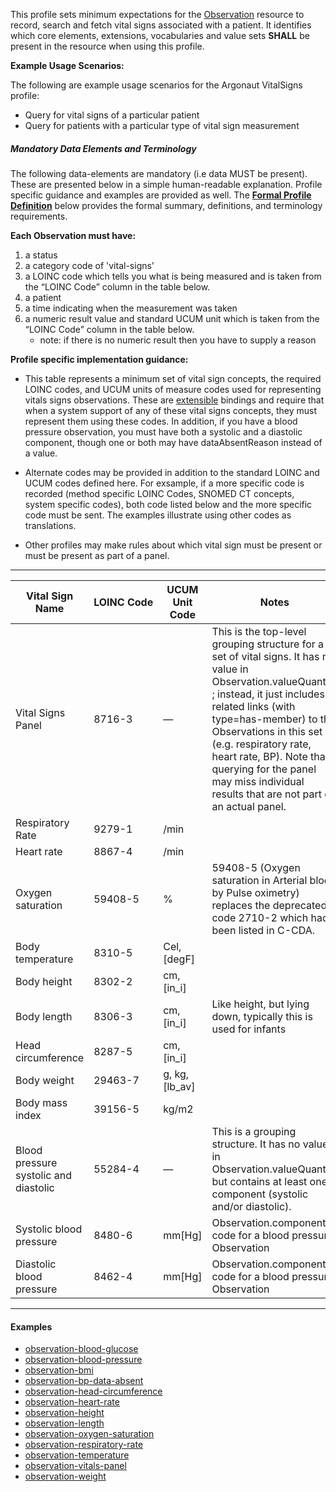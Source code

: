 This profile sets minimum expectations for the [Observation] resource to record, search and fetch vital signs associated with a patient. It identifies which core elements, extensions, vocabularies and value sets **SHALL** be present in the resource when using this profile.

**Example Usage Scenarios:**

The following are example usage scenarios for the Argonaut VitalSigns
profile:

-   Query for vital signs of a particular patient
-   Query for patients with a particular type of vital sign measurement

##### Mandatory Data Elements and Terminology


The following data-elements are mandatory (i.e data MUST be present). These are presented below in a simple human-readable explanation.  Profile specific guidance and examples are provided as well.  The [**Formal Profile Definition**](#profile) below provides the  formal summary, definitions, and  terminology requirements.  

**Each Observation must have:**

1.  a status
1.  a category code of 'vital-signs'
1.  a LOINC code which tells you what is being measured and is taken from the “LOINC Code” column in the table below.
1.  a patient
1.  a time indicating when the measurement was taken
1.  a numeric result value and standard UCUM unit which is taken from the “LOINC Code” column in the table below.
    -   note: if there is no numeric result then you have to supply a reason

**Profile specific implementation guidance:**

* This table represents a minimum set of vital sign concepts, the required LOINC codes, and UCUM units of measure codes used for representing vitals signs observations. These are [extensible] bindings and require that when a system support of any of these vital signs concepts, they must represent them using these codes. In addition, if you have a blood pressure observation, you must have both a systolic and a diastolic component, though one or both may have dataAbsentReason instead of a value.

* Alternate codes may be provided in addition to the standard LOINC and UCUM codes defined here.  For exsample, if a more specific code is recorded (method specific LOINC Codes, SNOMED CT concepts, system specific codes), both code listed below and the more specific code must be sent.  The examples illustrate using other codes as translations.

* Other profiles may make rules about which vital sign must be present or must be present as part of a panel.

---

Vital Sign Name | LOINC&nbsp;Code | UCUM Unit Code  | Notes
--- | --- | --- | ---
Vital Signs Panel| 8716-3 | — | This is the top-level grouping structure for a set of vital signs.  It has no value in Observation.valueQuantity ; instead, it just includes related links (with type=has-member) to the Observations in this set (e.g. respiratory rate, heart rate, BP).  Note that querying for the panel may miss individual results that are not part of an actual panel.
Respiratory Rate | 9279-1 |/min |
Heart rate | 8867-4 | /min |
Oxygen saturation | 59408-5  | % | 59408-5 (Oxygen saturation in Arterial blood by Pulse oximetry) replaces the deprecated code 2710-2 which had been listed in C-CDA.  
Body temperature | 8310-5 | Cel, [degF] |
Body height | 8302-2 | cm, [in_i] |
Body length | 8306-3 | cm, [in_i] | Like height, but lying down, typically this is used for infants
Head circumference | 8287-5 | cm, [in_i]|
Body weight | 29463-7 | g, kg,[lb_av]|
Body mass index | 39156-5 | kg/m2 |
Blood pressure systolic and diastolic | 55284-4 | — | This is a grouping structure. It has no value in Observation.valueQuantity but contains at least one component (systolic and/or diastolic).
Systolic blood pressure |8480-6 | mm[Hg] | Observation.component code for a blood pressure Observation
Diastolic blood pressure | 8462-4 | mm[Hg] | Observation.component code for a blood pressure Observation

---

[Observation]: http://hl7.org/fhir/observation.html
[extensible]: http://hl7.org/fhir/terminologies.html#extensible


#### Examples

- [observation-blood-glucose](observation-blood-glucose.html)
- [observation-blood-pressure](observation-blood-pressure.html)
- [observation-bmi](observation-bmi.html)
- [observation-bp-data-absent](observation-bp-data-absent.html)
- [observation-head-circumference](observation-head-circumference.html)
- [observation-heart-rate](observation-heart-rate.html)
- [observation-height](observation-height.html)
- [observation-length](observation-length.html)
- [observation-oxygen-saturation](observation-oxygen-saturation.html)
- [observation-respiratory-rate](observation-respiratory-rate.html)
- [observation-temperature](observation-temperature.html)
- [observation-vitals-panel](observation-vitals-panel.html)
- [observation-weight](observation-weight.html)
